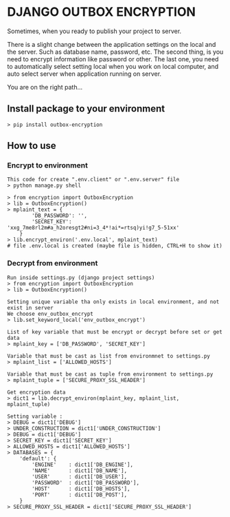 # DJANGO OUTBOX ENCRYPTION

Sometimes, when you ready to publish your project to server. 

There is a slight change between the application settings on the local and the server.
Such as database name, password, etc.
The second thing, is you need to encrypt information like password or other.
The last one, you need to automatically select setting local when you work on local computer, and auto select server when application running on server.

You are on the right path...


## Install package to your environment
    > pip install outbox-encryption

## How to use 

### Encrypt to environment
    This code for create ".env.client" or ".env.server" file    
    > python manage.py shell

    > from encryption import OutboxEncryption
    > lib = OutboxEncryption()
    > mplaint_text = {
            'DB_PASSWORD': '',
            'SECRET_KEY': 'xxg_7me8rl2m#a_h2oresgt2#ni=3_4*!ai*=rtsq)yi!g7_5-51xx'
        }
    > lib.encrypt_environ('.env.local', mplaint_text)
    # file .env.local is created (maybe file is hidden, CTRL+H to show it)

### Decrypt from environment 
    Run inside settings.py (django project settings)            
    > from encryption import OutboxEncryption
    > lib = OutboxEncryption()

    Setting unique variable tha only exists in local environment, and not exist in server 
    We choose env_outbox_encrypt
    > lib.set_keyword_local('env_outbox_encrypt')

    List of key variable that must be encrypt or decrypt before set or get data
    > mplaint_key = ['DB_PASSWORD', 'SECRET_KEY']

    Variable that must be cast as list from environmnet to settings.py
    > mplaint_list = ['ALLOWED_HOSTS']

    Variable that must be cast as tuple from environment to settings.py
    > mplaint_tuple = ['SECURE_PROXY_SSL_HEADER']

    Get encryption data
    > dict1 = lib.decrypt_environ(mplaint_key, mplaint_list, mplaint_tuple)

    Setting variable :
    > DEBUG = dict1['DEBUG']
    > UNDER_CONSTRUCTION = dict1['UNDER_CONSTRUCTION']
    > DEBUG = dict1['DEBUG']
    > SECRET_KEY = dict1['SECRET_KEY']
    > ALLOWED_HOSTS = dict1['ALLOWED_HOSTS']
    > DATABASES = {
        'default': {
            'ENGINE'    : dict1['DB_ENGINE'],
            'NAME'      : dict1['DB_NAME'],
            'USER'      : dict1['DB_USER'],
            'PASSWORD'  : dict1['DB_PASSWORD'],
            'HOST'      : dict1['DB_HOSTS'],
            'PORT'      : dict1['DB_POST'],
        }
    > SECURE_PROXY_SSL_HEADER = dict1['SECURE_PROXY_SSL_HEADER']


    
    
